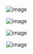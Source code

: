 ![image](https://github.com/user-attachments/assets/94737343-3f9b-46da-83fa-9ad246a3c78b)

![image](https://github.com/user-attachments/assets/452e73f5-1cdc-442f-844a-9cd19211f10e)

![image](https://github.com/user-attachments/assets/a9328bf6-c743-469a-b401-846d24cb4741)

![image](https://github.com/user-attachments/assets/f02c77ae-b29b-4a21-bde3-e2ddcff120c7)


